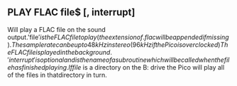 ## PLAY FLAC file$ [, interrupt]

Will play a FLAC file on the sound output.'file$' is the FLAC file to play (the extension of .flac will be appended ifmissing). The sample rate can be up to 48kHz in stereo (96kHz if the Pico isoverclocked)The FLAC file is played in the background. 'interrupt' is optional and is thename of a subroutine which will be called when the file has finished playing.If file$ is a directory on the B: drive the Pico will play all of the files in thatdirectory in turn.